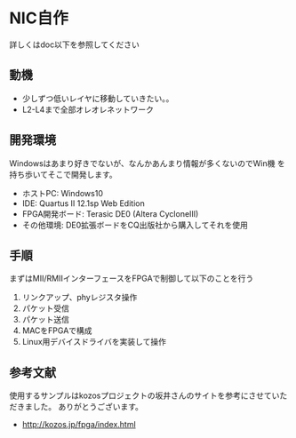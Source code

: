 
# NIC自作
詳しくはdoc以下を参照してください


## 動機
 - 少しずつ低いレイヤに移動していきたい。。
 - L2-L4まで全部オレオレネットワーク


## 開発環境
Windowsはあまり好きでないが、なんかあんまり情報が多くないのでWin機
を持ち歩いてそこで開発します。

 - ホストPC: Windows10
 - IDE: Quartus II 12.1sp Web Edition
 - FPGA開発ボード: Terasic DE0 (Altera CycloneIII)
 - その他環境: DE0拡張ボードをCQ出版社から購入してそれを使用


## 手順
まずはMII/RMIIインターフェースをFPGAで制御して以下のことを行う

 1. リンクアップ、phyレジスタ操作
 1. パケット受信
 1. パケット送信
 1. MACをFPGAで構成
 1. Linux用デバイスドライバを実装して操作


## 参考文献
使用するサンプルはkozosプロジェクトの坂井さんのサイトを参考にさせていただきました。
ありがとうございます。

 - http://kozos.jp/fpga/index.html



